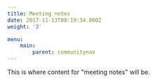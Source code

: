 ```yaml
---
title: Meeting notes
date: 2017-11-13T08:19:34.000Z
weight: '3'

menu:
    main:
        parent: communitynav
---
```


This is where content for "meeting notes" will be.